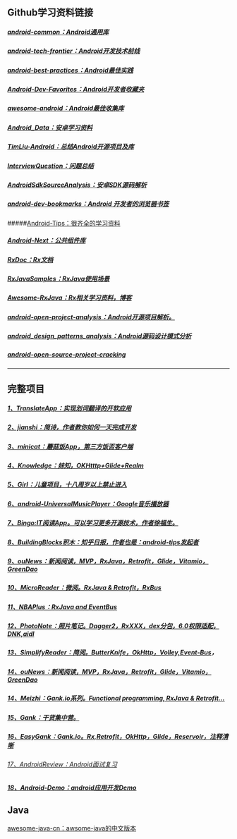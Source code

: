 ## Github学习资料链接
##### [android-common：Android通用库](https://github.com/Trinea/android-common)
##### [android-tech-frontier：Android开发技术前线](https://github.com/hehonghui/android-tech-frontier)
##### [android-best-practices：Android最佳实践](https://github.com/futurice/android-best-practices)
##### [Android-Dev-Favorites：Android开发者收藏夹](https://github.com/ruijun/Android-Dev-Favorites)
##### [awesome-android：Android最佳收集库](https://github.com/snowdream/awesome-android#Maven)
##### [Android_Data：安卓学习资料 ](https://github.com/Freelander/Android_Data)

##### [TimLiu-Android：总结Android开源项目及库](https://github.com/Tim9Liu9/TimLiu-Android)
##### [InterviewQuestion：问题总结](https://github.com/leerduo/InterviewQuestion)
##### [AndroidSdkSourceAnalysis：安卓SDK源码解析](https://github.com/LittleFriendsGroup/AndroidSdkSourceAnalysis)

##### [android-dev-bookmarks：Android 开发者的浏览器书签](https://github.com/zhengxiaopeng/android-dev-bookmarks)
#####[Android-Tips：很齐全的学习资料](https://github.com/tangqi92/Android-Tips)
##### [Android-Next：公共组件库](https://github.com/mcxiaoke/Android-Next)
##### [RxDoc：Rx文档](https://github.com/mcxiaoke/RxDocs)

##### [RxJavaSamples：RxJava使用场景](https://github.com/THEONE10211024/RxJavaSamples)

##### [Awesome-RxJava：Rx相关学习资料，博客](https://github.com/lzyzsd/Awesome-RxJava)

##### [android-open-project-analysis：Android开源项目解析。](https://github.com/android-cn/android-open-project-analysis)

##### [android_design_patterns_analysis：Android源码设计模式分析](https://github.com/simple-android-framework/android_design_patterns_analysis)

##### [android-open-source-project-cracking](https://github.com/wingjay/android-open-source-project-cracking)

---
## 完整项目
##### [1、TranslateApp：实现划词翻译的开软应用](https://github.com/maoruibin/TranslateApp)
##### [2、jianshi：简诗，作者教你如何一天完成开发](https://github.com/wingjay/jianshi)
##### [3、minicat：蘑菇饭App，第三方饭否客户端](https://github.com/mcxiaoke/minicat)
##### [4、Knowledge：妹知，OKHtttp+Glide+Realm](https://github.com/DanteAndroid/Knowledge)

##### [5、Girl：儿童项目，十八周岁以上禁止进入](https://github.com/flyou/Girls)
##### [6、android-UniversalMusicPlayer：Google音乐播放器](https://github.com/flyou/Girls)
##### [7、Bingo:IT阅读App。可以学习更多开源技术，作者徐福生。](https://github.com/sfsheng0322/Bingo)
##### [8、BuildingBlocks积木：知乎日报，作者也是：android-tips发起者](https://github.com/tangqi92/BuildingBlocks)
##### [9、ouNews：新闻阅读，MVP，RxJava，Retrofit，Glide，Vitamio，GreenDao](https://github.com/oubowu/OuNews)
##### [10、MicroReader：微阅。RxJava & Retrofit，RxBus](https://github.com/YiuChoi/MicroReader)
##### [11、NBAPlus：RxJava and EventBus](https://github.com/YiuChoi/MicroReader)
##### [12、PhotoNote：照片笔记。Dagger2，RxXXX，dex分包，6.0权限适配，DNK,aidl](https://github.com/yydcdut/PhotoNoter)
##### [13、SimplifyReader：简阅。ButterKnife，OkHttp，Volley,Event-Bus](https://github.com/SkillCollege/SimplifyReader)，
##### [14、ouNews：新闻阅读，MVP，RxJava，Retrofit，Glide，Vitamio，GreenDao](https://github.com/oubowu/OuNews)

##### [14、Meizhi：Gank.io系列。Functional programming, RxJava & Retrofit...](https://github.com/drakeet/Meizhi)

##### [15、Gank：干货集中营。](https://github.com/dongjunkun/GanK)

##### [16、EasyGank：Gank.io。Rx,Retrofit，OkHttp，Glide，Reservoir，注释清晰](https://github.com/CaMnter/EasyGank)

###### [17、AndroidReview：Android面试复习](https://github.com/envyfan/AndroidReview)

##### [18、Android-Demo：android应用开发Demo](https://github.com/novoda/android-demos)

## Java

[awesome-java-cn：awsome-java的中文版本](https://github.com/jobbole/awesome-java-cn)

